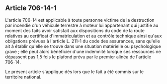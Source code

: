 Article 706-14-1
----
L'article 706-14 est applicable à toute personne victime de la destruction par
incendie d'un véhicule terrestre à moteur lui appartenant qui justifie au moment
des faits avoir satisfait aux dispositions du code de la route relatives au
certificat d'immatriculation et au contrôle technique ainsi qu'aux obligations
prévues à l'article L. 211-1 du code des assurances, sans qu'elle ait à établir
qu'elle se trouve dans une situation matérielle ou psychologique grave ; elle
peut alors bénéficier d'une indemnité lorsque ses ressources ne dépassent pas
1,5 fois le plafond prévu par le premier alinéa de l'article 706-14.

Le présent article s'applique dès lors que le fait a été commis sur le
territoire national.

